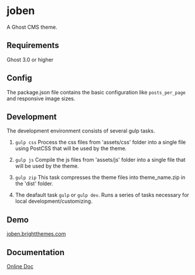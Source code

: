 # joben

A Ghost CMS theme.

## Requirements

Ghost 3.0 or higher

## Config

The package.json file contains the basic configuration like `posts_per_page`
and responsive image sizes.

## Development

The development environment consists of several gulp tasks.

1. `gulp css`
   Process the css files from 'assets/css' folder into a single file using PostCSS
   that will be used by the theme.

2. `gulp js`
   Compile the js files from 'assets/js' folder into a single file that will
   be used by the theme.

3. `gulp zip`
   This task compresses the theme files into theme_name.zip in the 'dist' folder.

4. The deafault task `gulp` or `gulp dev`.
   Runs a series of tasks necessary for local development/customizing.

## Demo

[joben.brightthemes.com](https://joben.brightthemes.com)

## Documentation

[Online Doc](https://brightthemes.com/docs/joben/)